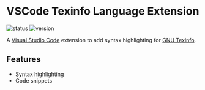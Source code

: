 # VSCode Texinfo Language Extension #

![status][status-img]
![version][version-img]

A [Visual Studio Code](https://code.visualstudio.com) extension to add syntax
highlighting for [GNU Texinfo](https://www.gnu.org/software/texinfo).

## Features ##

* Syntax highlighting
* Code snippets

<!-- Shields -->

[status-img]: https://img.shields.io/badge/dynamic/json.svg?label=status&url=http%3A%2F%2Fspeziil.ddns.net%2Frepos%2Fvscode-texinfo-extension.json&query=%24.status&colorB=brightgreen
[version-img]: https://img.shields.io/badge/dynamic/json.svg?label=version&url=http%3A%2F%2Fspeziil.ddns.net%2Frepos%2Fvscode-texinfo-extension.json&query=%24.version&colorB=blue

[version-link]: https://github.com/SpEZiiL/vscode-texinfo-extension/releases/latest
